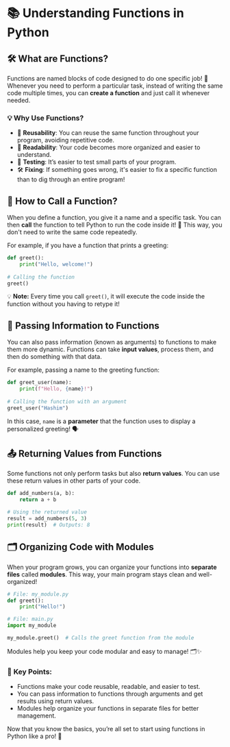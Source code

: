 # 📚 **Understanding Functions in Python**

## 🛠 **What are Functions?**

Functions are named blocks of code designed to do one specific job! 🎯 Whenever you need to perform a particular task, instead of writing the same code multiple times, you can **create a function** and just call it whenever needed.

### 💡 **Why Use Functions?**

- 🔁 **Reusability**: You can reuse the same function throughout your program, avoiding repetitive code.
- 📖 **Readability**: Your code becomes more organized and easier to understand.
- 🧪 **Testing**: It’s easier to test small parts of your program.
- 🛠 **Fixing**: If something goes wrong, it's easier to fix a specific function than to dig through an entire program!

## 📝 **How to Call a Function?**

When you define a function, you give it a name and a specific task. You can then **call** the function to tell Python to run the code inside it! 🔄 This way, you don't need to write the same code repeatedly. 

For example, if you have a function that prints a greeting:

```python
def greet():
    print("Hello, welcome!")
    
# Calling the function
greet()
```

💡 **Note:** Every time you call `greet()`, it will execute the code inside the function without you having to retype it!

## 🎯 **Passing Information to Functions**

You can also pass information (known as arguments) to functions to make them more dynamic. Functions can take **input values**, process them, and then do something with that data.

For example, passing a name to the greeting function:

```python
def greet_user(name):
    print(f"Hello, {name}!")
    
# Calling the function with an argument
greet_user("Hashim")
```

In this case, `name` is a **parameter** that the function uses to display a personalized greeting! 🗣

## 📤 **Returning Values from Functions**

Some functions not only perform tasks but also **return values**. You can use these return values in other parts of your code.

```python
def add_numbers(a, b):
    return a + b

# Using the returned value
result = add_numbers(5, 3)
print(result)  # Outputs: 8
```

## 🗂 **Organizing Code with Modules**

When your program grows, you can organize your functions into **separate files** called **modules**. This way, your main program stays clean and well-organized!

```python
# File: my_module.py
def greet():
    print("Hello!")

# File: main.py
import my_module

my_module.greet()  # Calls the greet function from the module
```

Modules help you keep your code modular and easy to manage! 🗂✨

### 🔑 **Key Points**:
- Functions make your code reusable, readable, and easier to test.
- You can pass information to functions through arguments and get results using return values.
- Modules help organize your functions in separate files for better management.

Now that you know the basics, you’re all set to start using functions in Python like a pro! 🚀
